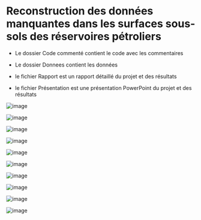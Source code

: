 # Reconstruction des données manquantes dans les surfaces sous-sols des réservoires pétroliers

* Le dossier Code commenté contient le code avec les commentaires 

* Le dossier Donnees contient les données

* le fichier Rapport est un rapport détaillé du projet et des résultats

* le fichier Présentation est une présentation PowerPoint du projet et des résultats


![image](https://user-images.githubusercontent.com/61042712/161515227-30a5dbad-a253-43f5-8089-208bba50c9c0.png)

![image](https://user-images.githubusercontent.com/61042712/161514206-f6f87791-5df8-49eb-aa60-1fee2fb3a528.png)

![image](https://user-images.githubusercontent.com/61042712/161514325-f1ad926f-4895-4564-b889-5406e796975b.png)

![image](https://user-images.githubusercontent.com/61042712/161514388-e42cf485-2a44-410d-b349-d7144cf8be3f.png)

![image](https://user-images.githubusercontent.com/61042712/161514436-9ae0fe6e-4c2b-44e1-99a1-42a90a9fe364.png)

![image](https://user-images.githubusercontent.com/61042712/161514487-76a3ea52-bf97-48b0-b528-f6068bccd32f.png)

![image](https://user-images.githubusercontent.com/61042712/161514548-20223f2a-befb-4584-85f8-6dd6e5b3267c.png)

![image](https://user-images.githubusercontent.com/61042712/161514596-2c117a02-370b-4818-a035-a546d6fa0936.png)

![image](https://user-images.githubusercontent.com/61042712/161514694-6a35383f-49f2-47d7-b67c-5f858d321e2a.png)

![image](https://user-images.githubusercontent.com/61042712/161514751-889a79f1-4ec7-44a1-ac58-d4ad6b6471cb.png)








